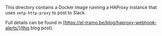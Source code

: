 This directory contains a Docker image running a HAProxy instance that
uses `smtp-http-proxy` to post to Slack.

Full details can be found in 
[https://el-tramo.be/blog/haproxy-webhook-alerts/](this blog post).
